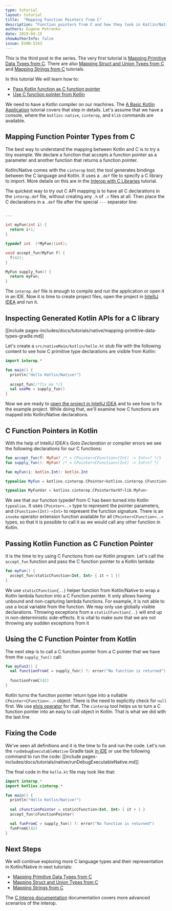 ```yaml
---
type: tutorial
layout: tutorial
title:  "Mapping Function Pointers from C"
description: "Function pointers from C and how they look in Kotlin/Native"
authors: Eugene Petrenko 
date: 2019-04-15
showAuthorInfo: false
issue: EVAN-5343
---
```


This is the third post in the series. The very first tutorial is
[Mapping Primitive Data Types from C](mapping-primitive-data-types-from-c.html). There are also
[Mapping Struct and Union Types from C](mapping-struct-union-types-from-c.html) and 
[Mapping Strings from C](mapping-strings-from-c.html) tutorials.

In this tutorial We will learn how to:
- [Pass Kotlin function as C function pointer](#passing-kotlin-function-as-c-function-pointer)
- [Use C function pointer from Kotlin](#using-the-c-function-pointer-from-kotlin)

We need to have a Kotlin compiler on our machines. 
The
[A Basic Kotlin Application](basic-kotlin-native-app.html#obtaining-the-compiler)
tutorial covers that step in details.
Let's assume that we have a console, where the `kotlinc-native`, `cinterop`, and `klib` commands are available. 


## Mapping Function Pointer Types from C

The best way to understand the mapping between Kotlin and C is to try a tiny 
example. We declare a function that accepts a function pointer as a parameter and 
another function that returns a function pointer. 

Kotlin/Native comes with the `cinterop` tool; the tool generates bindings between the C language and Kotlin.
It uses a `.def` file to specify a C library to import. More details on this are
in the [Interop with C Libraries](/docs/reference/native/c_interop.html) tutorial.
 
The quickest way to try out C API mapping is to have all C declarations in the
`interop.def` file, without creating any `.h` of `.c` files at all. Then place the C declarations 
in a `.def` file after the special `---` separator line:

<div class="sample" markdown="1" mode="c" theme="idea" data-highlight-only="1" auto-indent="false">

```c 

---

int myFun(int i) {
  return i+1;
}

typedef int  (*MyFun)(int);

void accept_fun(MyFun f) {
  f(42);
}

MyFun supply_fun() {
  return myFun;
}

``` 
</div>

The `interop.def` file is enough to compile and run the application or open it in an IDE.
Now it is time to create project files, open the project in
[IntelliJ IDEA](https://jetbrains.com/idea) and run it. 

## Inspecting Generated Kotlin APIs for a C library

[[include pages-includes/docs/tutorials/native/mapping-primitive-data-types-gradle.md]]

Let's create a `src/nativeMain/kotlin/hello.kt` stub file with the following content
to see how C primitive type declarations are visible from Kotlin:

<div class="sample" markdown="1" theme="idea" data-highlight-only>

```kotlin
import interop.*

fun main() {
  println("Hello Kotlin/Native!")
  
  accept_fun(/*fix me */)
  val useMe = supply_fun()
}
```
</div>

Now we are ready to
[open the project in IntelliJ IDEA](basic-kotlin-native-app.html#open-in-ide)
and to see how to fix the example project. While doing that,
we'll examine how C functions are mapped into Kotlin/Native declarations.

## C Function Pointers in Kotlin

With the help of IntelliJ IDEA's _Goto Declaration_ or
compiler errors we see the following declarations for our C functions:

<div class="sample" markdown="1" theme="idea" data-highlight-only="1" auto-indent="false">

```kotlin
fun accept_fun(f: MyFun? /* = CPointer<CFunction<(Int) -> Int>>? */)
fun supply_fun(): MyFun? /* = CPointer<CFunction<(Int) -> Int>>? */

fun myFun(i: kotlin.Int): kotlin.Int

typealias MyFun = kotlinx.cinterop.CPointer<kotlinx.cinterop.CFunction<(kotlin.Int) -> kotlin.Int>>

typealias MyFunVar = kotlinx.cinterop.CPointerVarOf<lib.MyFun>
```
</div>

We see that our function typedef from C has been turned into Kotlin `typealias`. It uses `CPointer<..>` type
to represent the pointer parameters, and `CFunction<(Int)->Int>` to represent the function signature. 
There is an `invoke` operator extension function available for all `CPointer<CFunction<..>` types, so that 
it is possible to call it as we would call any other function in Kotlin. 

## Passing Kotlin Function as C Function Pointer

It is the time to try using C Functions from our Kotlin program. Let's call the `accept_fun`
function and pass the C function pointer to a Kotlin lambda:
<div class="sample" markdown="1" theme="idea" data-highlight-only="1" auto-indent="false">

```kotlin
fun myFun() {
  accept_fun(staticCFunction<Int, Int> { it + 1 })
}

```
</div>

We use `staticCFunction{..}` helper function from Kotlin/Native to wrap a Kotlin lambda function into a C Function pointer.
It only allows having unbound and non-capturing lambda functions. For example, it is not able
to use a local variable from the function. We may only use globally visible declarations. Throwing exceptions
from a `staticCFunction{..}` will end up in non-deterministic side-effects. It is vital to make sure that we are not 
throwing any sudden exceptions from it

## Using the C Function Pointer from Kotlin

The next step is to call a C function pointer from a C pointer that we have from the `supply_fun()` call:

<div class="sample" markdown="1" theme="idea" data-highlight-only="1" auto-indent="false">

```kotlin
fun myFun2() {
  val functionFromC = supply_fun() ?: error("No function is returned")
  
  functionFromC(42)
}

```
</div>

Kotlin turns the function pointer return type into a nullable `CPointer<CFunction<..>` object. There is the need
to explicitly check for `null` first. We use [elvis operator](../../reference/null-safety.html) for that.
The `cinterop` tool helps us to turn a C function pointer into an easy to call object in Kotlin. That is
what we did with the last line


## Fixing the Code

We've seen all definitions and it is the time to fix and run the code.
Let's run the `runDebugExecutableNative` Gradle task [in IDE](basic-kotlin-native-app.html#run-in-ide)
or use the following command to run the code:
[[include pages-includes/docs/tutorials/native/runDebugExecutableNative.md]]

The final code in the `hello.kt` file may look like that:
<div class="sample" markdown="1" theme="idea" data-highlight-only>

```kotlin
import interop.*
import kotlinx.cinterop.*

fun main() {
  println("Hello Kotlin/Native!")
 
  val cFunctionPointer = staticCFunction<Int, Int> { it + 1 }
  accept_fun(cFunctionPointer)

  val funFromC = supply_fun() ?: error("No function is returned")
  funFromC(42)
}
```
</div>


## Next Steps

We will continue exploring more C language types and their representation in Kotlin/Native
in next tutorials:
- [Mapping Primitive Data Types from C](mapping-primitive-data-types-from-c.html)
- [Mapping Struct and Union Types from C](mapping-struct-union-types-from-c.html)
- [Mapping Strings from C](mapping-strings-from-c.html)

The [C Interop documentation](https://github.com/JetBrains/kotlin-native/blob/master/INTEROP.md)
documentation covers more advanced scenarios of the interop.
